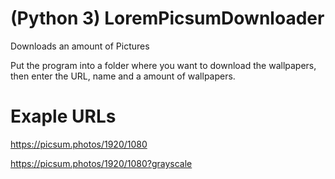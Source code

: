 # (Python 3) LoremPicsumDownloader
Downloads an amount of Pictures

Put the program into a folder where you want to download the wallpapers, then enter the URL, name and a amount of wallpapers.

# Exaple URLs

https://picsum.photos/1920/1080

https://picsum.photos/1920/1080?grayscale
